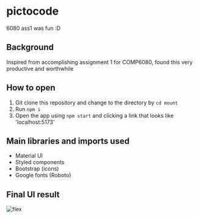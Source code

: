 # pictocode
6080 ass1 was fun :D

## Background
Inspired from accomplishing assignment 1 for COMP6080, found this very productive and worthwhile

## How to open
1) Git clone this repository and change to the directory by `cd mount`
2) Run `npm i`
3) Open the app using `npm start` and clicking a link that looks like 'localhost:5173'

## Main libraries and imports used
 - Material UI
 - Styled components
 - Bootstrap (icons)
 - Google fonts (Roboto)

## Final UI result
![flex](../pictocode/mount/src/assets/pictoscreenshot.jpg)